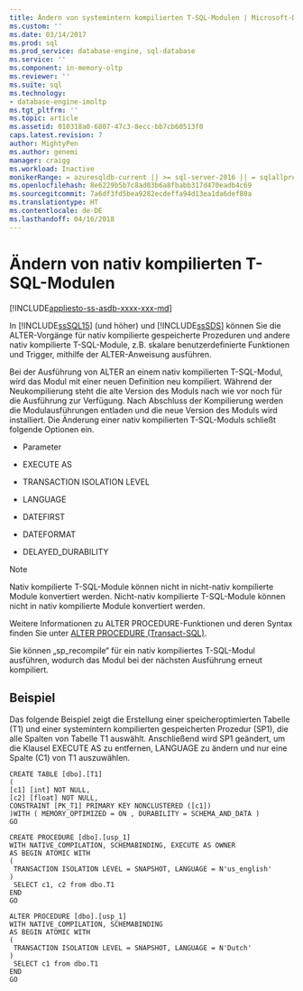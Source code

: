 ```yaml
---
title: Ändern von systemintern kompilierten T-SQL-Modulen | Microsoft-Dokumentation
ms.custom: ''
ms.date: 03/14/2017
ms.prod: sql
ms.prod_service: database-engine, sql-database
ms.service: ''
ms.component: in-memory-oltp
ms.reviewer: ''
ms.suite: sql
ms.technology:
- database-engine-imoltp
ms.tgt_pltfrm: ''
ms.topic: article
ms.assetid: 010318a0-6807-47c3-8ecc-bb7cb60513f0
caps.latest.revision: 7
author: MightyPen
ms.author: genemi
manager: craigg
ms.workload: Inactive
monikerRange: = azuresqldb-current || >= sql-server-2016 || = sqlallproducts-allversions
ms.openlocfilehash: 8e6229b5b7c8ad03b6a8fbabb317d470eadb4c69
ms.sourcegitcommit: 7a6df3fd5bea9282ecdeffa94d13ea1da6def80a
ms.translationtype: HT
ms.contentlocale: de-DE
ms.lasthandoff: 04/16/2018
---
```

# <a name="altering-natively-compiled-t-sql-modules"></a>Ändern von nativ kompilierten T-SQL-Modulen
[!INCLUDE[appliesto-ss-asdb-xxxx-xxx-md](../../includes/appliesto-ss-asdb-xxxx-xxx-md.md)]

  In [!INCLUDE[ssSQL15](../../includes/sssql15-md.md)] (und höher) und [!INCLUDE[ssSDS](../../includes/sssds-md.md)] können Sie die ALTER-Vorgänge für nativ kompilierte gespeicherte Prozeduren und andere nativ kompilierte T-SQL-Module, z.B. skalare benutzerdefinierte Funktionen und Trigger, mithilfe der ALTER-Anweisung ausführen.  
  
 Bei der Ausführung von ALTER an einem nativ kompilierten T-SQL-Modul, wird das Modul mit einer neuen Definition neu kompiliert. Während der Neukompilierung steht die alte Version des Moduls nach wie vor noch für die Ausführung zur Verfügung. Nach Abschluss der Kompilierung werden die Modulausführungen entladen und die neue Version des Moduls wird installiert. Die Änderung einer nativ kompilierten T-SQL-Moduls schließt folgende Optionen ein.  
  
-   Parameter  
  
-   EXECUTE AS  
  
-   TRANSACTION ISOLATION LEVEL  
  
-   LANGUAGE  
  
-   DATEFIRST  
  
-   DATEFORMAT  
  
-   DELAYED_DURABILITY  
  
> [!NOTE]  
>  Nativ kompilierte T-SQL-Module können nicht in nicht-nativ kompilierte Module konvertiert werden. Nicht-nativ kompilierte T-SQL-Module können nicht in nativ kompilierte Module konvertiert werden.  
  
 Weitere Informationen zu ALTER PROCEDURE-Funktionen und deren Syntax finden Sie unter [ALTER PROCEDURE &#40;Transact-SQL&#41;](../../t-sql/statements/alter-procedure-transact-sql.md).  
  
 Sie können „sp_recompile“ für ein nativ kompiliertes T-SQL-Modul ausführen, wodurch das Modul bei der nächsten Ausführung erneut kompiliert.  
  
## <a name="example"></a>Beispiel  
 Das folgende Beispiel zeigt die Erstellung einer speicheroptimierten Tabelle (T1) und einer systemintern kompilierten gespeicherten Prozedur (SP1), die alle Spalten von Tabelle T1 auswählt. Anschließend wird SP1 geändert, um die Klausel EXECUTE AS zu entfernen, LANGUAGE zu ändern und nur eine Spalte (C1) von T1 auszuwählen.  
  
```  
CREATE TABLE [dbo].[T1]  
(  
[c1] [int] NOT NULL,  
[c2] [float] NOT NULL,  
CONSTRAINT [PK_T1] PRIMARY KEY NONCLUSTERED ([c1])  
)WITH ( MEMORY_OPTIMIZED = ON , DURABILITY = SCHEMA_AND_DATA )  
GO  
  
CREATE PROCEDURE [dbo].[usp_1]  
WITH NATIVE_COMPILATION, SCHEMABINDING, EXECUTE AS OWNER  
AS BEGIN ATOMIC WITH  
(  
 TRANSACTION ISOLATION LEVEL = SNAPSHOT, LANGUAGE = N'us_english'  
)  
 SELECT c1, c2 from dbo.T1  
END  
GO  
  
ALTER PROCEDURE [dbo].[usp_1]  
WITH NATIVE_COMPILATION, SCHEMABINDING  
AS BEGIN ATOMIC WITH  
(  
 TRANSACTION ISOLATION LEVEL = SNAPSHOT, LANGUAGE = N'Dutch'  
)  
 SELECT c1 from dbo.T1  
END  
GO  
  
```  
  
  
